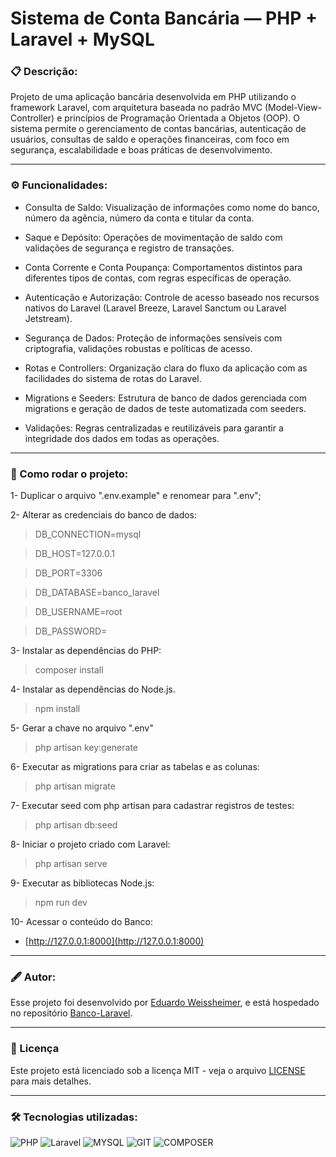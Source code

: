 # Sistema de Conta Bancária — PHP + Laravel + MySQL

### 📋 Descrição:
Projeto de uma aplicação bancária desenvolvida em PHP utilizando o framework Laravel, com arquitetura baseada no padrão MVC (Model-View-Controller) e princípios de Programação Orientada a Objetos (OOP). O sistema permite o gerenciamento de contas bancárias, autenticação de usuários, consultas de saldo e operações financeiras, com foco em segurança, escalabilidade e boas práticas de desenvolvimento.

-----

### ⚙️ Funcionalidades:

* Consulta de Saldo: Visualização de informações como nome do banco, número da agência, número da conta e titular da conta.

* Saque e Depósito: Operações de movimentação de saldo com validações de segurança e registro de transações.

* Conta Corrente e Conta Poupança: Comportamentos distintos para diferentes tipos de contas, com regras específicas de operação.

* Autenticação e Autorização: Controle de acesso baseado nos recursos nativos do Laravel (Laravel Breeze, Laravel Sanctum ou Laravel Jetstream).

* Segurança de Dados: Proteção de informações sensíveis com criptografia, validações robustas e políticas de acesso.

* Rotas e Controllers: Organização clara do fluxo da aplicação com as facilidades do sistema de rotas do Laravel.

* Migrations e Seeders: Estrutura de banco de dados gerenciada com migrations e geração de dados de teste automatizada com seeders.

* Validações: Regras centralizadas e reutilizáveis para garantir a integridade dos dados em todas as operações.

-----

### 📜 Como rodar o projeto:
1- Duplicar o arquivo ".env.example" e renomear para ".env";

2- Alterar as credenciais do banco de dados:

> DB_CONNECTION=mysql

> DB_HOST=127.0.0.1

> DB_PORT=3306

> DB_DATABASE=banco_laravel

> DB_USERNAME=root

> DB_PASSWORD=

3- Instalar as dependências do PHP:
> composer install

4- Instalar as dependências do Node.js.
> npm install

5- Gerar a chave no arquivo ".env"
> php artisan key:generate 

6- Executar as migrations para criar as tabelas e as colunas:
> php artisan migrate

7- Executar seed com php artisan para cadastrar registros de testes:
> php artisan db:seed

8- Iniciar o projeto criado com Laravel:
> php artisan serve

9- Executar as bibliotecas Node.js:
> npm run dev

10- Acessar o conteúdo do Banco:
* [http://127.0.0.1:8000](http://127.0.0.1:8000)

-----

### 🖋️ Autor:

Esse projeto foi desenvolvido por [Eduardo Weissheimer](https://github.com/Eduardo220), e está hospedado no repositório [Banco-Laravel](https://github.com/Eduardo220/Banco_Laravel).

-----

### 🧾 Licença

Este projeto está licenciado sob a licença MIT - veja o arquivo [LICENSE](LICENSE) para mais detalhes.

-----

### 🛠️ Tecnologias utilizadas:
![PHP](https://img.shields.io/badge/%E3%85%A4%E3%85%A4PHP%E3%85%A4%E3%85%A4-%238993be?style=for-the-badge&logo=php&logoColor=white) 
![Laravel](https://img.shields.io/badge/%E3%85%A4LARAVEL%E3%85%A4-%23fb503b?style=for-the-badge&logo=laravel&logoColor=white) 
![MYSQL](https://img.shields.io/badge/%E3%85%A4MYSQL%E3%85%A4-%2300758f?style=for-the-badge&logo=mysql&logoColor=white) 
![GIT](https://img.shields.io/badge/%E3%85%A4%E3%85%A4GIT%E3%85%A4%E3%85%A4-%23f34f29?style=for-the-badge&logo=git&logoColor=white) 
![COMPOSER](https://img.shields.io/badge/%E3%85%A4composer%E3%85%A4-%23ac865a?style=for-the-badge&logo=composer&logoColor=white) 

